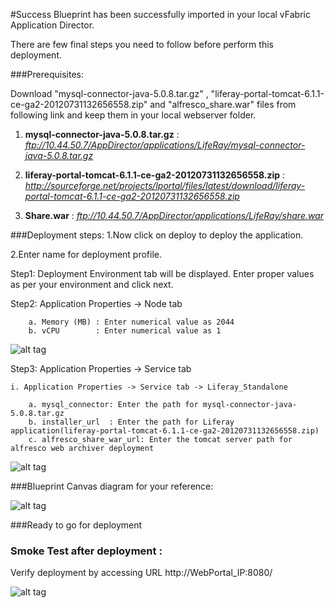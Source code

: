 #Success
Blueprint has been successfully imported in your local vFabric Application Director. 

There are  few final steps you need to follow before perform this deployment.

###Prerequisites:


Download "mysql-connector-java-5.0.8.tar.gz" , "liferay-portal-tomcat-6.1.1-ce-ga2-20120731132656558.zip" and "alfresco_share.war"  files from following link and keep them in your local webserver folder.


1. **mysql-connector-java-5.0.8.tar.gz** :
    *ftp://10.44.50.7/AppDirector/applications/LifeRay/mysql-connector-java-5.0.8.tar.gz*

2. **liferay-portal-tomcat-6.1.1-ce-ga2-20120731132656558.zip** :
    *http://sourceforge.net/projects/lportal/files/latest/download/liferay-portal-tomcat-6.1.1-ce-ga2-20120731132656558.zip*

3. **Share.war** : 
    *ftp://10.44.50.7/AppDirector/applications/LifeRay/share.war*


###Deployment steps:
1.Now click on deploy to deploy the application.

2.Enter name for deployment profile.

Step1: Deployment Environment tab will be displayed. Enter proper values as per your environment and click next.


Step2: Application Properties -> Node tab

	    a. Memory (MB) : Enter numerical value as 2044   
        b. vCPU        : Enter numerical value as 1  

![alt tag](https://raw.github.com/vmware-applicationdirector/solutions-import-beta/Liferay-Standalone-Service-50/Node-property.png)
        		

Step3: Application Properties -> Service tab 

	i. Application Properties -> Service tab -> Liferay_Standalone  
		
        a. mysql_connector: Enter the path for mysql-connector-java-5.0.8.tar.gz
        b. installer_url  : Enter the path for Liferay application(liferay-portal-tomcat-6.1.1-ce-ga2-20120731132656558.zip)         
        c. alfresco_share_war_url: Enter the tomcat server path for alfresco web archiver deployment  


![alt tag](https://raw.github.com/vmware-applicationdirector/solutions-import-beta/Liferay-Standalone-Service-50/Service-property-Liferay-Standalone.png)

	
###Blueprint Canvas diagram for your reference: 

![alt tag](https://raw.github.com/vmware-applicationdirector/solutions-import-beta/Liferay-Standalone-Service-50/Liferay-Standalone-Service-canvas.png)

###Ready to go for deployment

### Smoke Test after deployment :

Verify deployment by accessing URL  http://WebPortal_IP:8080/

![alt tag](https://raw.github.com/vmware-applicationdirector/solutions-import-beta/Liferay-Standalone-Service-50/Smoke-Test.jpg)




 








